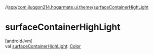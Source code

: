 //[app](../../index.md)/[com.jluqgon214.hogarmate.ui.theme](index.md)/[surfaceContainerHighLight](surface-container-high-light.md)

# surfaceContainerHighLight

[androidJvm]\
val [surfaceContainerHighLight](surface-container-high-light.md): [Color](https://developer.android.com/reference/kotlin/androidx/compose/ui/graphics/Color.html)

